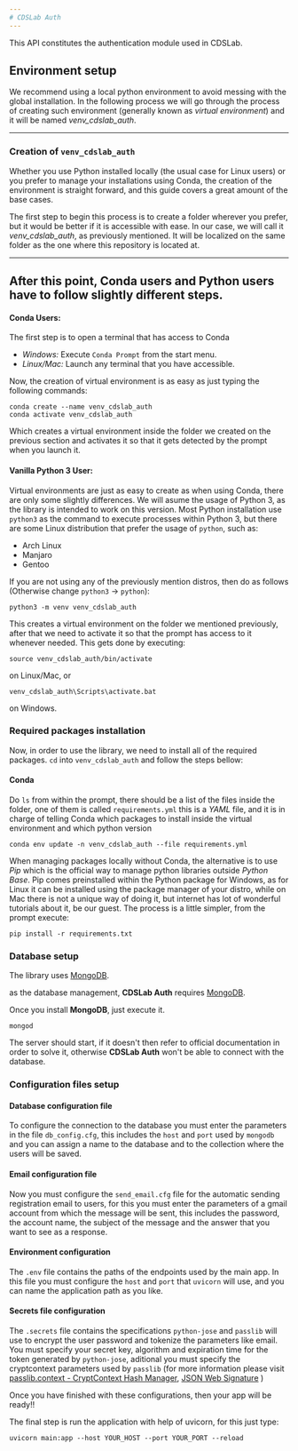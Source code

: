 ```yaml
---
# CDSLab Auth
---
```


This API constitutes the authentication module used in CDSLab.

## Environment setup

We recommend using a local python environment to avoid messing with the global
installation. In the following process we will go through the process of
creating such environment (generally known as _virtual environment_) and it will
be named *venv_cdslab_auth*.

---
### Creation of `venv_cdslab_auth`

Whether you use Python installed locally (the usual case for Linux users) or you
prefer to manage your installations using Conda, the creation of the environment
is straight forward, and this guide covers a great amount of the base cases.

The first step to begin this process is to create a folder wherever you prefer,
but it would be better if it is accessible with ease. In our case, we will call
it _venv_cdslab_auth_, as previously mentioned. It will be localized on the same
folder as the one where this repository is located at.

---
After this point, Conda users and Python users have to follow slightly different
steps.
---

#### Conda Users:

The first step is to open a terminal that has access to Conda
* *Windows:* Execute `Conda Prompt` from the start menu.
* *Linux/Mac:* Launch any terminal that you have accessible.

Now, the creation of virtual environment is as easy as just typing the following
commands:

```shell
conda create --name venv_cdslab_auth
conda activate venv_cdslab_auth
```

Which creates a virtual environment inside the folder we created on the previous
section and activates it so that it gets detected by the prompt when you launch
it.

#### Vanilla Python 3 User:

Virtual environments are just as easy to create as when using Conda, there are
only some slightly differences. We will asume the usage of Python 3, as the
library is intended to work on this version. Most Python installation use
`python3` as the command to execute processes within Python 3, but there are
some Linux distribution that prefer the usage of `python`, such as:
* Arch Linux
* Manjaro
* Gentoo

If you are not using any of the previously mention distros, then do as follows
(Otherwise change `python3` -> `python`):

```shell
python3 -m venv venv_cdslab_auth
```
This creates a virtual environment on the folder we mentioned previously, after
that we need to activate it so that the prompt has access to it whenever needed.
This gets done by executing:

```shell
source venv_cdslab_auth/bin/activate
```

on Linux/Mac, or

```shell
venv_cdslab_auth\Scripts\activate.bat
```

on Windows.

### Required packages installation

Now, in order to use the library, we need to install all of the required
packages. `cd` into `venv_cdslab_auth` and follow the steps bellow:

#### Conda

Do `ls` from within the prompt, there should be a list of the files inside the
folder, one of them is called `requirements.yml` this is a _YAML_ file, and it
is in charge of telling Conda which packages to install inside the virtual
environment and which python version 

```shell
conda env update -n venv_cdslab_auth --file requirements.yml
```

When managing packages locally without Conda, the alternative is to use *Pip*
which is the official way to manage python libraries outside _Python Base_.
Pip comes preinstalled within the Python package for Windows, as for Linux it
can be installed using the package manager of your distro, while on Mac there is
not a unique way of doing it, but internet has lot of wonderful tutorials about
it, be our guest. The process is a little simpler, from the prompt execute:

```shell
pip install -r requirements.txt
```

### Database setup

The library uses [MongoDB](https://www.mongodb.com/try/download/community).

 as the database management,
**CDSLab Auth** requires [MongoDB](https://www.mongodb.com/try/download/community).

Once you install **MongoDB**, just execute it.

```shell
mongod
```

The server should start, if it doesn't then refer to official documentation in
order to solve it, otherwise **CDSLab Auth** won't be able to connect with the
database.

### Configuration files setup

#### Database configuration file

To configure the connection to the database you must enter the parameters in
the file `db_config.cfg`, this includes the `host` and `port` used by `mongodb`
and you can assign a name to the database and to the collection where the users
will be saved.

#### Email configuration file

Now you must configure the `send_email.cfg` file for the automatic sending
registration email to users, for this you must enter the parameters of a gmail
account from which the message will be sent, this includes the password,
the account name, the subject of the message and the answer that you want to
see as a response.

#### Environment configuration

The `.env` file contains the paths of the endpoints used by the main app. In
this file you must configure the `host` and `port` that `uvicorn` will use, and
you can name the application path as you like.

#### Secrets file configuration

The `.secrets` file contains the specifications `python-jose` and `passlib`
will use to encrypt the user password and tokenize the parameters like email.
You must specify your secret key, algorithm and expiration time for the token
generated by `python-jose`, aditional you must specify the cryptcontext
parameters used by `passlib` (for more information please visit
[passlib.context - CryptContext Hash Manager](https://passlib.readthedocs.io/en/stable/lib/passlib.context.html),
[JSON Web Signature](https://python-jose.readthedocs.io/en/latest/jws/index.html)
)

Once you have finished with these configurations, then your app will be ready!!

The final step is run the application with help of uvicorn, for this just type:

```shell
uvicorn main:app --host YOUR_HOST --port YOUR_PORT --reload
```
